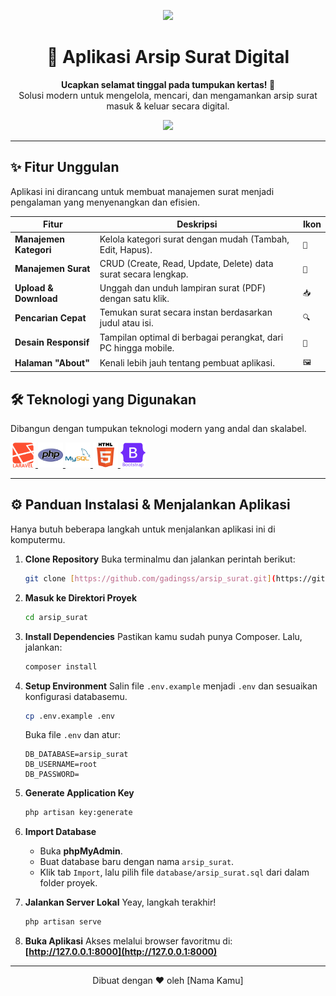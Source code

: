 <p align="center">
  <img src="https://raw.githubusercontent.com/laravel/art/master/logo-lockup/5%20SVG/2%20CMYK/1%20Full%20Color/laravel-logolockup-cmyk-red.svg" width="400">
</p>

<h1 align="center">📂 Aplikasi Arsip Surat Digital</h1>

<p align="center">
  <strong>Ucapkan selamat tinggal pada tumpukan kertas! 🚀</strong><br>
  Solusi modern untuk mengelola, mencari, dan mengamankan arsip surat masuk & keluar secara digital.
</p>

<p align="center">
  <img src="https://media.giphy.com/media/v1.Y2lkPTc5MGI3NjExd2hjcHhxOGx2aHZlenVwMjh2eTFnY21vNXJ5MXN0bGJzZzU1bmk5aSZlcD12aV9pbnRlcm5hbF9naWZfYnlfaWQmY3Q9Zw/L1R1tvI9svkAZj9i0g/giphy.gif" width="600">
</p>

---

## ✨ Fitur Unggulan

Aplikasi ini dirancang untuk membuat manajemen surat menjadi pengalaman yang menyenangkan dan efisien.

| Fitur                   | Deskripsi                                                    | Ikon      |
| ----------------------- | ------------------------------------------------------------ | --------- |
| **Manajemen Kategori** | Kelola kategori surat dengan mudah (Tambah, Edit, Hapus).    | `📑`      |
| **Manajemen Surat** | CRUD (Create, Read, Update, Delete) data surat secara lengkap. | `📂`      |
| **Upload & Download** | Unggah dan unduh lampiran surat (PDF) dengan satu klik.      | `📥`      |
| **Pencarian Cepat** | Temukan surat secara instan berdasarkan judul atau isi.      | `🔍`      |
| **Desain Responsif** | Tampilan optimal di berbagai perangkat, dari PC hingga mobile. | `📱`      |
| **Halaman "About"** | Kenali lebih jauh tentang pembuat aplikasi.                  | `🖼️`      |

## 🛠️ Teknologi yang Digunakan

Dibangun dengan tumpukan teknologi modern yang andal dan skalabel.

<p align="left">
  <a href="https://laravel.com" target="_blank" rel="noreferrer">
    <img src="https://raw.githubusercontent.com/devicons/devicon/master/icons/laravel/laravel-plain-wordmark.svg" alt="laravel" width="40" height="40"/>
  </a>
  <a href="https://www.php.net" target="_blank" rel="noreferrer">
    <img src="https://raw.githubusercontent.com/devicons/devicon/master/icons/php/php-original.svg" alt="php" width="40" height="40"/>
  </a>
  <a href="https://www.mysql.com/" target="_blank" rel="noreferrer">
    <img src="https://raw.githubusercontent.com/devicons/devicon/master/icons/mysql/mysql-original-wordmark.svg" alt="mysql" width="40" height="40"/>
  </a>
  <a href="https://www.w3.org/html/" target="_blank" rel="noreferrer">
    <img src="https://raw.githubusercontent.com/devicons/devicon/master/icons/html5/html5-original-wordmark.svg" alt="html5" width="40" height="40"/>
  </a>
  <a href="https://getbootstrap.com" target="_blank" rel="noreferrer">
    <img src="https://raw.githubusercontent.com/devicons/devicon/master/icons/bootstrap/bootstrap-plain-wordmark.svg" alt="bootstrap" width="40" height="40"/>
  </a>
</p>

---

## ⚙️ Panduan Instalasi & Menjalankan Aplikasi

Hanya butuh beberapa langkah untuk menjalankan aplikasi ini di komputermu.

1.  **Clone Repository**
    Buka terminalmu dan jalankan perintah berikut:
    ```bash
    git clone [https://github.com/gadingss/arsip_surat.git](https://github.com/gadingss/arsip_surat.git)
    ```

2.  **Masuk ke Direktori Proyek**
    ```bash
    cd arsip_surat
    ```

3.  **Install Dependencies**
    Pastikan kamu sudah punya Composer. Lalu, jalankan:
    ```bash
    composer install
    ```

4.  **Setup Environment**
    Salin file `.env.example` menjadi `.env` dan sesuaikan konfigurasi databasemu.
    ```bash
    cp .env.example .env
    ```
    Buka file `.env` dan atur:
    ```
    DB_DATABASE=arsip_surat
    DB_USERNAME=root
    DB_PASSWORD=
    ```

5.  **Generate Application Key**
    ```bash
    php artisan key:generate
    ```

6.  **Import Database**
    - Buka **phpMyAdmin**.
    - Buat database baru dengan nama `arsip_surat`.
    - Klik tab `Import`, lalu pilih file `database/arsip_surat.sql` dari dalam folder proyek.

7.  **Jalankan Server Lokal**
    Yeay, langkah terakhir!
    ```bash
    php artisan serve
    ```

8.  **Buka Aplikasi**
    Akses melalui browser favoritmu di: **[http://127.0.0.1:8000](http://127.0.0.1:8000)**

---

<p align="center">
  Dibuat dengan ❤️ oleh [Nama Kamu]
</p>
